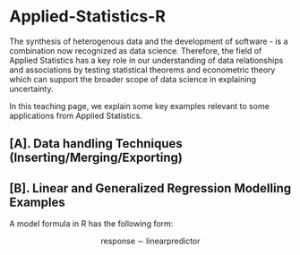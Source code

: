 # Applied-Statistics-R

The synthesis of heterogenous data and the development of software - is a combination now recognized as data science. Therefore, the field of Applied Statistics has a key role in our understanding of data relationships and associations by testing statistical theorems and econometric theory which can support the broader scope of data science in explaining uncertainty. 

In this teaching page, we explain some key examples relevant to some applications from Applied Statistics. 

## [A]. Data handling Techniques (Inserting/Merging/Exporting)




## [B]. Linear and Generalized Regression Modelling Examples

A model formula in R has the following form:

$$ \mathsf{response} \ \sim \ \mathsf{linear} \mathsf{predictor}$$ 

